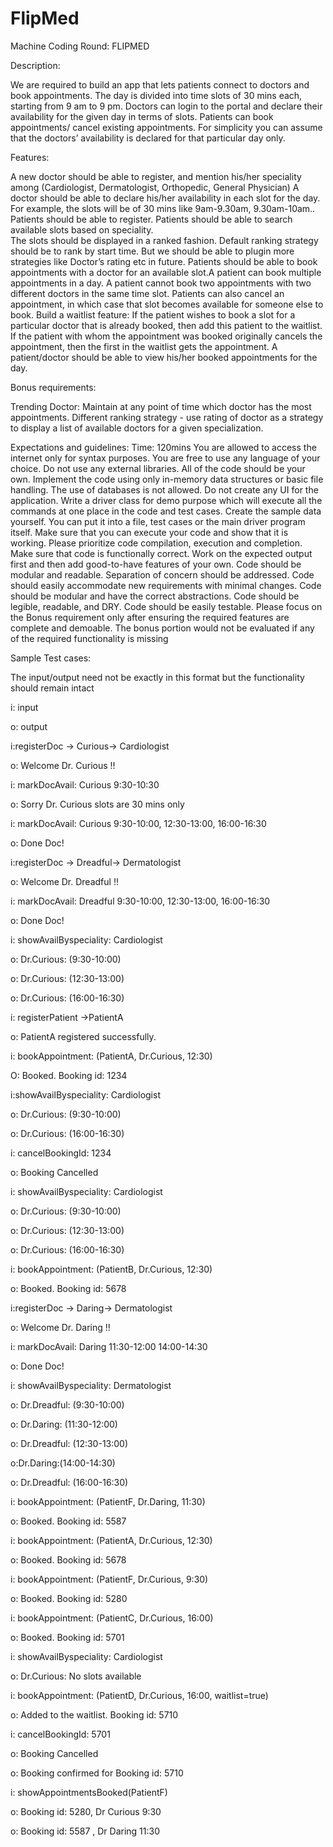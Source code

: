 # FlipMed

Machine Coding Round: FLIPMED


Description:

We are required to build an app that lets patients connect to doctors and book appointments. The day is divided into time slots of 30 mins each, starting from 9 am to 9 pm. Doctors can login to the portal and declare their availability for the given day in terms of slots.  Patients can book appointments/ cancel existing appointments. For simplicity you can assume that the doctors’ availability is declared for that particular day only. 


Features:

A new doctor should be able to register, and mention his/her speciality among (Cardiologist, Dermatologist, Orthopedic, General Physician)
A doctor should be able to declare his/her availability in each slot for the day. For example, the slots will be of 30 mins like 9am-9.30am, 9.30am-10am..
Patients should be able to register. Patients should be able to search available slots based on speciality.  
The slots should be displayed in a ranked fashion. Default ranking strategy should be to rank by start time. But we should be able to plugin more strategies like Doctor’s rating etc in future.
Patients should be able to book appointments with a doctor for an available slot.A patient can book multiple appointments in a day.  A patient cannot book two appointments with two different doctors in the same time slot.
Patients can also cancel an appointment, in which case that slot becomes available for someone else to book.
Build a waitlist feature:
If the patient wishes to book a slot for a particular doctor that is already booked, then add this patient to the waitlist.
If the patient with whom the appointment was booked originally cancels the appointment, then the first in the waitlist gets the appointment.
A patient/doctor should be able to view his/her booked appointments for the day.  

Bonus requirements:

Trending Doctor: Maintain at any point of time which doctor has the most appointments.
Different ranking strategy - use rating of doctor as a strategy to display a list of available doctors for a given specialization.

Expectations and guidelines:
Time: 120mins
You are allowed to access the internet only for syntax purposes.
You are free to use any language of your choice.
Do not use any external libraries. All of the code should be your own.
Implement the code using only in-memory data structures or basic file handling. The use of databases is not allowed.
Do not create any UI for the application.
Write a driver class for demo purpose which will execute all the commands at one place in the code and test cases.
Create the sample data yourself. You can put it into a file, test cases or the main driver program itself.
Make sure that you can execute your code and show that it is working.
Please prioritize code compilation, execution and completion.
Make sure that code is functionally correct.
Work on the expected output first and then add good-to-have features of your own.
Code should be modular and readable.
Separation of concern should be addressed.
Code should easily accommodate new requirements with minimal changes.
Code should be modular and have the correct abstractions.
Code should be legible, readable, and DRY.
Code should be easily testable.
Please focus on the Bonus requirement only after ensuring the required features are complete and demoable. The bonus portion would not be evaluated if any of the required functionality is missing        

Sample Test cases:

The input/output need not be exactly in this format but the functionality should remain intact


i: input

o: output


i:registerDoc -> Curious-> Cardiologist

o: Welcome Dr. Curious !!

i: markDocAvail: Curious 9:30-10:30

o: Sorry Dr. Curious slots are 30 mins only

i: markDocAvail: Curious 9:30-10:00, 12:30-13:00, 16:00-16:30

o: Done Doc!

i:registerDoc -> Dreadful-> Dermatologist

o: Welcome Dr. Dreadful !!

i: markDocAvail: Dreadful 9:30-10:00, 12:30-13:00, 16:00-16:30

o: Done Doc!

i: showAvailByspeciality: Cardiologist

o: Dr.Curious: (9:30-10:00)

o: Dr.Curious: (12:30-13:00)

o: Dr.Curious: (16:00-16:30)

i: registerPatient ->PatientA

o: PatientA registered successfully.

i:  bookAppointment: (PatientA, Dr.Curious, 12:30)

O: Booked. Booking id: 1234

i:showAvailByspeciality: Cardiologist

o: Dr.Curious: (9:30-10:00)

o: Dr.Curious: (16:00-16:30)

i: cancelBookingId: 1234

o: Booking Cancelled

i: showAvailByspeciality: Cardiologist

o: Dr.Curious: (9:30-10:00)

o: Dr.Curious: (12:30-13:00)

o: Dr.Curious: (16:00-16:30)

i: bookAppointment: (PatientB, Dr.Curious, 12:30)

o: Booked. Booking id: 5678

i:registerDoc -> Daring-> Dermatologist

o: Welcome Dr. Daring !!

i: markDocAvail: Daring 11:30-12:00 14:00-14:30

o: Done Doc!

i: showAvailByspeciality: Dermatologist

o: Dr.Dreadful: (9:30-10:00)

o: Dr.Daring: (11:30-12:00)

o: Dr.Dreadful: (12:30-13:00)

o:Dr.Daring:(14:00-14:30)

o: Dr.Dreadful: (16:00-16:30)

i: bookAppointment: (PatientF, Dr.Daring, 11:30)

o: Booked. Booking id: 5587

i: bookAppointment: (PatientA, Dr.Curious, 12:30)

o: Booked. Booking id: 5678

i: bookAppointment: (PatientF, Dr.Curious, 9:30)

o: Booked. Booking id: 5280

i: bookAppointment: (PatientC, Dr.Curious, 16:00)

o: Booked. Booking id: 5701

i: showAvailByspeciality: Cardiologist

o: Dr.Curious: No slots available

i: bookAppointment: (PatientD, Dr.Curious, 16:00, waitlist=true)

o: Added to the waitlist. Booking id: 5710

i: cancelBookingId: 5701

o: Booking Cancelled

o: Booking confirmed for Booking id: 5710

i: showAppointmentsBooked(PatientF)

o: Booking id: 5280, Dr Curious 9:30

o: Booking id: 5587 , Dr Daring 11:30
